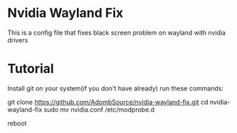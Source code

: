 # Nvidia Wayland Fix
This is a config file that fixes black screen problem on wayland with nvidia drivers

# Tutorial
Install git on your system(if you don't have already)
run these commands:

git clone https://github.com/AdombSource/nvidia-wayland-fix.git
cd nvidia-wayland-fix
sudo mv nvidia.conf /etc/modprobe.d

reboot
